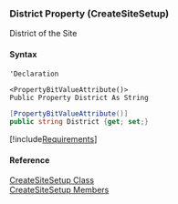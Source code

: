 ﻿### District Property (CreateSiteSetup)

District of the Site

#### Syntax

```vbnet
'Declaration

<PropertyBitValueAttribute()>
Public Property District As String
```

```csharp
[PropertyBitValueAttribute()]
public string District {get; set;}
```

[!include[Requirements](../partials/requirements.md)]

#### Reference

[CreateSiteSetup Class](FChoice.Toolkits.Clarify~FChoice.Toolkits.Clarify.Interfaces.CreateSiteSetup.md)  
[CreateSiteSetup Members](FChoice.Toolkits.Clarify~FChoice.Toolkits.Clarify.Interfaces.CreateSiteSetup_members.md)